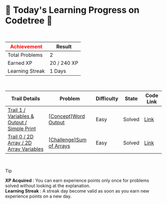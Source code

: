 # 🌲 Today's Learning Progress on Codetree 🌲

<br />

| <span style="color:red;display:block;text-align:center;"> **Achievement**</span> | Result |
|---|---|
|Total Problems| 2 |
| Earned XP | 20 / 240 XP |
| Learning Streak | 1 Days |

<br />

|Trail Details|Problem|Difficulty|State|Code Link|
|---|---|---|---|---|
|[Trail 1 / Variables & Output / Simple Print](https://www.codetree.ai/trail-info/novice-low/)|[[Concept]Word Output](https://www.codetree.ai/trails/complete/curated-cards/intro-print-word/)|Easy|Solved|[Link](https://github.com/adikri/hello-world/blob/main/250503/%EB%8B%A8%EC%96%B4%20%EC%B6%9C%EB%A0%A5/print-word.js)|
|[Trail 0 / 2D Array / 2D Array Variables](https://www.codetree.ai/trail-info/codetree-101/)|[[Challenge]Sum of Arrays](https://www.codetree.ai/trails/complete/curated-cards/nl-pre-2d-array-variables-1/)|Easy|Solved|[Link](https://github.com/adikri/hello-world/blob/main/250503/%EB%B0%B0%EC%97%B4%EC%9D%98%20%ED%95%A9/sum-of-array.js)|


<br />

> [!TIP]
> **XP Acquired** : You can earn experience points only once for problems solved without looking at the explanation.  
> **Learning Streak** : A streak day become valid as soon as you earn new experience points on a new day.


